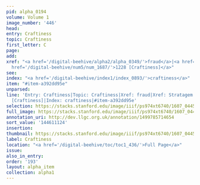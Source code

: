 ```yaml
---
pid: alpha_0194
volume: Volume 1
image_number: '446'
head:
entry: Craftiness
topic: Craftiness
first_letter: C
page:
add:
xref: "<a href='/digital-beehive/alpha2/alpha_0349/'>fraud</a>|<a href='/digital-beehive/alpha4/alpha_0923/'>Stratagem</a>|<a
  href='/digital-beehive/num5/num_1687/'>1228 [Craftiness]</a>"
see:
index: "<a href='/digital-beehive/index1/index_0893/'>craftiness</a>"
item: "#item-a392dd95e"
unparsed:
line: 'Entry: Craftiness|Topic: Craftiness|Xref: fraud|Xref: Stratagem|Xref: 1228
  [Craftiness]|Index: craftiness|#item-a392dd95e'
selection: https://stacks.stanford.edu/image/iiif/ps974xt6740/1607_0445/835,1124,2959,691/full/0/default.jpg
full_image: https://stacks.stanford.edu/image/iiif/ps974xt6740/1607_0445/full/full/0/default.jpg
annotation_uri: http://dev.llgc.org.uk/annotation/1499785714654
sort_value: '144611124'
insertion:
thumbnail: https://stacks.stanford.edu/image/iiif/ps974xt6740/1607_0445/835,1124,600,180/250,/0/default.jpg
label: Craftiness
location: "<a href='/digital-beehive/toc/toc1_436/'>Full Page</a>"
issue:
also_in_entry:
order: '193'
layout: alpha_item
collection: alpha1
---
```

